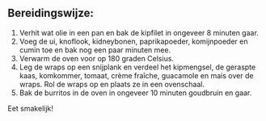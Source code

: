 ## Bereidingswijze:

1. Verhit wat olie in een pan en bak de kipfilet in ongeveer 8 minuten gaar.
2. Voeg de ui, knoflook, kidneybonen, paprikapoeder, komijnpoeder en cumin toe en bak nog een paar minuten mee.
3. Verwarm de oven voor op 180 graden Celsius.
4. Leg de wraps op een snijplank en verdeel het kipmengsel, de geraspte kaas, komkommer, tomaat, crème fraîche, guacamole en mais over de wraps. Rol de wraps op en plaats ze in een ovenschaal.
5. Bak de burritos in de oven in ongeveer 10 minuten goudbruin en gaar.

Eet smakelijk!